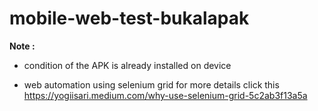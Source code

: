 # mobile-web-test-bukalapak

**Note :**

* condition of the APK is already installed on device 

* web automation using selenium grid for more details click this https://yogiisari.medium.com/why-use-selenium-grid-5c2ab3f13a5a
